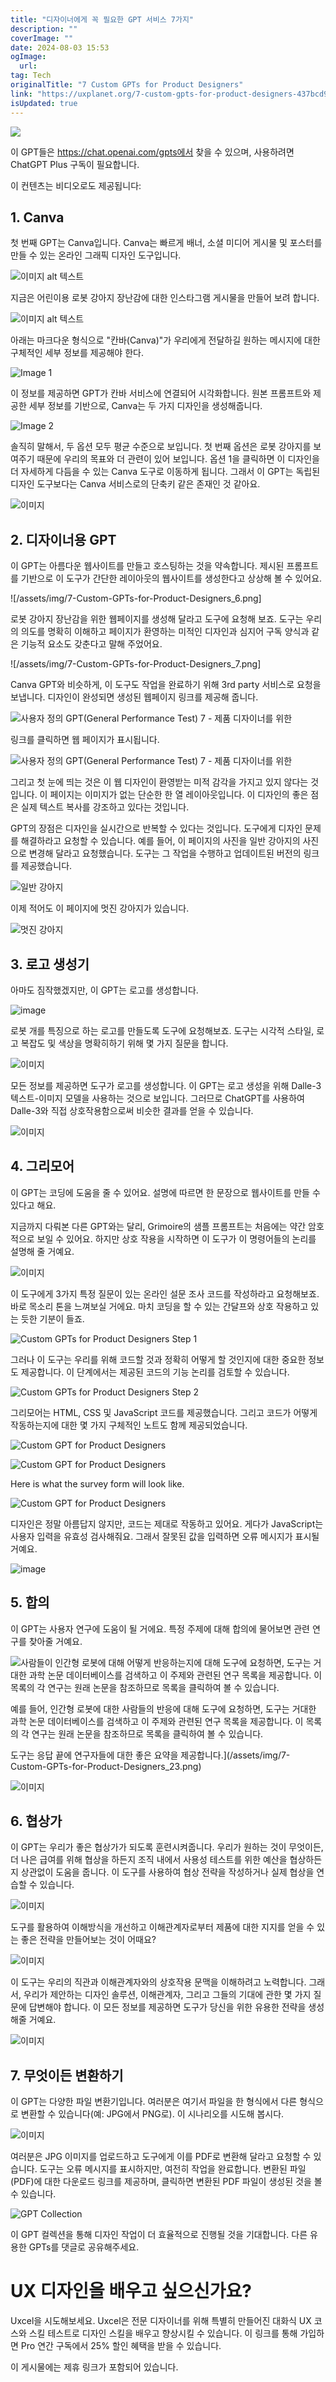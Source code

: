 ```yaml
---
title: "디자이너에게 꼭 필요한 GPT 서비스 7가지"
description: ""
coverImage: ""
date: 2024-08-03 15:53
ogImage: 
  url: 
tag: Tech
originalTitle: "7 Custom GPTs for Product Designers"
link: "https://uxplanet.org/7-custom-gpts-for-product-designers-437bcd92e2ba"
isUpdated: true
---
```






<img src="/assets/img/7-Custom-GPTs-for-Product-Designers_0.png" />

이 GPT들은 https://chat.openai.com/gpts에서 찾을 수 있으며, 사용하려면 ChatGPT Plus 구독이 필요합니다.

이 컨텐츠는 비디오로도 제공됩니다:

## 1. Canva

<div class="content-ad"></div>

첫 번째 GPT는 Canva입니다. Canva는 빠르게 배너, 소셜 미디어 게시물 및 포스터를 만들 수 있는 온라인 그래픽 디자인 도구입니다.

![이미지 alt 텍스트](/assets/img/7-Custom-GPTs-for-Product-Designers_1.png)

지금은 어린이용 로봇 강아지 장난감에 대한 인스타그램 게시물을 만들어 보려 합니다.

![이미지 alt 텍스트](/assets/img/7-Custom-GPTs-for-Product-Designers_2.png)

<div class="content-ad"></div>

아래는 마크다운 형식으로 "칸바(Canva)"가 우리에게 전달하길 원하는 메시지에 대한 구체적인 세부 정보를 제공해야 한다.

![Image 1](/assets/img/7-Custom-GPTs-for-Product-Designers_3.png)

이 정보를 제공하면 GPT가 칸바 서비스에 연결되어 시각화합니다. 원본 프롬프트와 제공한 세부 정보를 기반으로, Canva는 두 가지 디자인을 생성해줍니다.

![Image 2](/assets/img/7-Custom-GPTs-for-Product-Designers_4.png)

<div class="content-ad"></div>

솔직히 말해서, 두 옵션 모두 평균 수준으로 보입니다. 첫 번째 옵션은 로봇 강아지를 보여주기 때문에 우리의 목표와 더 관련이 있어 보입니다. 옵션 1을 클릭하면 이 디자인을 더 자세하게 다듬을 수 있는 Canva 도구로 이동하게 됩니다. 그래서 이 GPT는 독립된 디자인 도구보다는 Canva 서비스로의 단축키 같은 존재인 것 같아요.

![이미지](/assets/img/7-Custom-GPTs-for-Product-Designers_5.png)

## 2. 디자이너용 GPT

이 GPT는 아름다운 웹사이트를 만들고 호스팅하는 것을 약속합니다. 제시된 프롬프트를 기반으로 이 도구가 간단한 레이아웃의 웹사이트를 생성한다고 상상해 볼 수 있어요.

<div class="content-ad"></div>

![/assets/img/7-Custom-GPTs-for-Product-Designers_6.png]

로봇 강아지 장난감을 위한 웹페이지를 생성해 달라고 도구에 요청해 보죠. 도구는 우리의 의도를 명확히 이해하고 페이지가 환영하는 미적인 디자인과 심지어 구독 양식과 같은 기능적 요소도 갖춘다고 말해 주었어요.

![/assets/img/7-Custom-GPTs-for-Product-Designers_7.png]

Canva GPT와 비슷하게, 이 도구도 작업을 완료하기 위해 3rd party 서비스로 요청을 보냅니다. 디자인이 완성되면 생성된 웹페이지 링크를 제공해 줍니다.

<div class="content-ad"></div>

![사용자 정의 GPT(General Performance Test) 7 - 제품 디자이너를 위한](/assets/img/7-Custom-GPTs-for-Product-Designers_8.png)

링크를 클릭하면 웹 페이지가 표시됩니다.

![사용자 정의 GPT(General Performance Test) 7 - 제품 디자이너를 위한](/assets/img/7-Custom-GPTs-for-Product-Designers_9.png)

그리고 첫 눈에 띄는 것은 이 웹 디자인이 환영받는 미적 감각을 가지고 있지 않다는 것입니다. 이 페이지는 이미지가 없는 단순한 한 열 레이아웃입니다. 이 디자인의 좋은 점은 실제 텍스트 복사를 강조하고 있다는 것입니다.

<div class="content-ad"></div>

GPT의 장점은 디자인을 실시간으로 반복할 수 있다는 것입니다. 도구에게 디자인 문제를 해결하라고 요청할 수 있습니다. 예를 들어, 이 페이지의 사진을 일반 강아지의 사진으로 변경해 달라고 요청했습니다. 도구는 그 작업을 수행하고 업데이트된 버전의 링크를 제공했습니다.

![일반 강아지](/assets/img/7-Custom-GPTs-for-Product-Designers_10.png)

이제 적어도 이 페이지에 멋진 강아지가 있습니다.

![멋진 강아지](/assets/img/7-Custom-GPTs-for-Product-Designers_11.png)

<div class="content-ad"></div>

## 3. 로고 생성기

아마도 짐작했겠지만, 이 GPT는 로고를 생성합니다.

![image](/assets/img/7-Custom-GPTs-for-Product-Designers_12.png)

로봇 개를 특징으로 하는 로고를 만들도록 도구에 요청해보죠. 도구는 시각적 스타일, 로고 복잡도 및 색상을 명확히하기 위해 몇 가지 질문을 합니다.

<div class="content-ad"></div>

![이미지](/assets/img/7-Custom-GPTs-for-Product-Designers_13.png)

모든 정보를 제공하면 도구가 로고를 생성합니다. 이 GPT는 로고 생성을 위해 Dalle-3 텍스트-이미지 모델을 사용하는 것으로 보입니다. 그러므로 ChatGPT를 사용하여 Dalle-3와 직접 상호작용함으로써 비슷한 결과를 얻을 수 있습니다.

![이미지](/assets/img/7-Custom-GPTs-for-Product-Designers_14.png)

## 4. 그리모어

<div class="content-ad"></div>

이 GPT는 코딩에 도움을 줄 수 있어요. 설명에 따르면 한 문장으로 웹사이트를 만들 수 있다고 해요.

지금까지 다뤄본 다른 GPT와는 달리, Grimoire의 샘플 프롬프트는 처음에는 약간 암호적으로 보일 수 있어요. 하지만 상호 작용을 시작하면 이 도구가 이 명령어들의 논리를 설명해 줄 거예요.

![이미지](/assets/img/7-Custom-GPTs-for-Product-Designers_15.png)

이 도구에게 3가지 특정 질문이 있는 온라인 설문 조사 코드를 작성하라고 요청해보죠. 바로 목소리 톤을 느껴보실 거에요. 마치 코딩을 할 수 있는 간달프와 상호 작용하고 있는 듯한 기분이 들죠.

<div class="content-ad"></div>

![Custom GPTs for Product Designers Step 1](/assets/img/7-Custom-GPTs-for-Product-Designers_16.png)

그러나 이 도구는 우리를 위해 코드할 것과 정확히 어떻게 할 것인지에 대한 중요한 정보도 제공합니다. 이 단계에서는 제공된 코드의 기능 논리를 검토할 수 있습니다.

![Custom GPTs for Product Designers Step 2](/assets/img/7-Custom-GPTs-for-Product-Designers_17.png)

그리모어는 HTML, CSS 및 JavaScript 코드를 제공했습니다. 그리고 코드가 어떻게 작동하는지에 대한 몇 가지 구체적인 노트도 함께 제공되었습니다.

<div class="content-ad"></div>

![Custom GPT for Product Designers](/assets/img/7-Custom-GPTs-for-Product-Designers_18.png)

![Custom GPT for Product Designers](/assets/img/7-Custom-GPTs-for-Product-Designers_19.png)

Here is what the survey form will look like.

![Custom GPT for Product Designers](/assets/img/7-Custom-GPTs-for-Product-Designers_20.png)

<div class="content-ad"></div>

디자인은 정말 아름답지 않지만, 코드는 제대로 작동하고 있어요. 게다가 JavaScript는 사용자 입력을 유효성 검사해줘요. 그래서 잘못된 값을 입력하면 오류 메시지가 표시될 거예요.

![image](/assets/img/7-Custom-GPTs-for-Product-Designers_21.png)

## 5. 합의

이 GPT는 사용자 연구에 도움이 될 거에요. 특정 주제에 대해 합의에 물어보면 관련 연구를 찾아줄 거예요.

<div class="content-ad"></div>

![사람들이 인간형 로봇에 대해 어떻게 반응하는지에 대해 도구에 요청하면, 도구는 거대한 과학 논문 데이터베이스를 검색하고 이 주제와 관련된 연구 목록을 제공합니다. 이 목록의 각 연구는 원래 논문을 참조하므로 목록을 클릭하여 볼 수 있습니다.](/assets/img/7-Custom-GPTs-for-Product-Designers_22.png)

예를 들어, 인간형 로봇에 대한 사람들의 반응에 대해 도구에 요청하면, 도구는 거대한 과학 논문 데이터베이스를 검색하고 이 주제와 관련된 연구 목록을 제공합니다. 이 목록의 각 연구는 원래 논문을 참조하므로 목록을 클릭하여 볼 수 있습니다.

도구는 응답 끝에 연구자들에 대한 좋은 요약을 제공합니다.](/assets/img/7-Custom-GPTs-for-Product-Designers_23.png)

<div class="content-ad"></div>

![이미지](/assets/img/7-Custom-GPTs-for-Product-Designers_24.png)

## 6. 협상가

이 GPT는 우리가 좋은 협상가가 되도록 훈련시켜줍니다. 우리가 원하는 것이 무엇이든, 더 나은 급여를 위해 협상을 하든지 조직 내에서 사용성 테스트를 위한 예산을 협상하든지 상관없이 도움을 줍니다. 이 도구를 사용하여 협상 전략을 작성하거나 실제 협상을 연습할 수 있습니다.

![이미지](/assets/img/7-Custom-GPTs-for-Product-Designers_25.png)

<div class="content-ad"></div>

도구를 활용하여 이해방식을 개선하고 이해관계자로부터 제품에 대한 지지를 얻을 수 있는 좋은 전략을 만들어보는 것이 어때요?

![이미지](/assets/img/7-Custom-GPTs-for-Product-Designers_26.png)

이 도구는 우리의 직관과 이해관계자와의 상호작용 문맥을 이해하려고 노력합니다. 그래서, 우리가 제안하는 디자인 솔루션, 이해관계자, 그리고 그들의 기대에 관한 몇 가지 질문에 답변해야 합니다. 이 모든 정보를 제공하면 도구가 당신을 위한 유용한 전략을 생성해줄 거예요.

![이미지](/assets/img/7-Custom-GPTs-for-Product-Designers_27.png)

<div class="content-ad"></div>

## 7. 무엇이든 변환하기

이 GPT는 다양한 파일 변환기입니다. 여러분은 여기서 파일을 한 형식에서 다른 형식으로 변환할 수 있습니다(예: JPG에서 PNG로). 이 시나리오를 시도해 봅시다.

![이미지](/assets/img/7-Custom-GPTs-for-Product-Designers_28.png)

여러분은 JPG 이미지를 업로드하고 도구에게 이를 PDF로 변환해 달라고 요청할 수 있습니다. 도구는 오류 메시지를 표시하지만, 여전히 작업을 완료합니다. 변환된 파일(PDF)에 대한 다운로드 링크를 제공하며, 클릭하면 변환된 PDF 파일이 생성된 것을 볼 수 있습니다.

<div class="content-ad"></div>

![GPT Collection](/assets/img/7-Custom-GPTs-for-Product-Designers_29.png)

이 GPT 컬렉션을 통해 디자인 작업이 더 효율적으로 진행될 것을 기대합니다. 다른 유용한 GPTs를 댓글로 공유해주세요.

# UX 디자인을 배우고 싶으신가요?

Uxcel을 시도해보세요. Uxcel은 전문 디자이너를 위해 특별히 만들어진 대화식 UX 코스와 스킬 테스트로 디자인 스킬을 배우고 향상시킬 수 있습니다. 이 링크를 통해 가입하면 Pro 연간 구독에서 25% 할인 혜택을 받을 수 있습니다.

<div class="content-ad"></div>

이 게시물에는 제휴 링크가 포함되어 있습니다.




